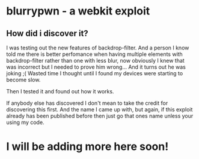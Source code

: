 # blurrypwn - a webkit exploit

## **How did i discover it?**
I was testing out the new features of backdrop-filter.
And a person I know told me there is better perfomance when having multiple elements with backdrop-filter rather than one with less blur, now obviously I knew that was incorrect but I needed to prove him wrong... And it turns out he was joking ;(
Wasted time I thought until I found my devices were starting to become slow.

Then I tested it and found out how it works.

If anybody else has discovered I don't mean to take the credit for discovering this first.
And the name I came up with, but again, if this exploit already has been published before then just go that ones name unless your using my code.


# I will be adding more here soon!

